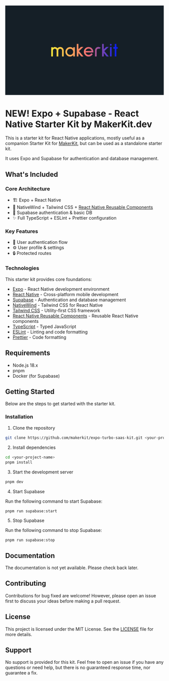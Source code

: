 ![Expo + Supabase - React Native Starter Kit by MakerKit.dev](apps/expo-app/assets/images/makerkit.webp)

# NEW! Expo + Supabase - React Native Starter Kit by MakerKit.dev

This is a starter kit for React Native applications, mostly useful as a companion Starter Kit for [MakerKit](https://makerkit.dev), but can be used as a standalone starter kit.

It uses Expo and Supabase for authentication and database management.

## What's Included

### Core Architecture
- 🏗️ Expo + React Native
- 🎨 NativeWind + Tailwind CSS + [React Native Reusable Components](https://rnr-docs.vercel.app/getting-started/introduction/)
- 🔐 Supabase authentication & basic DB
- ✨ Full TypeScript + ESLint + Prettier configuration

### Key Features
- 👤 User authentication flow
- ⚙️ User profile & settings
- 🔒 Protected routes

### Technologies

This starter kit provides core foundations:

- [Expo](https://expo.dev/) - React Native development environment
- [React Native](https://reactnative.dev/) - Cross-platform mobile development
- [Supabase](https://supabase.com/) - Authentication and database management
- [NativeWind](https://nativewind.dev/) - Tailwind CSS for React Native
- [Tailwind CSS](https://tailwindcss.com/) - Utility-first CSS framework
- [React Native Reusable Components](https://rnr-docs.vercel.app/getting-started/introduction/) - Reusable React Native components
- [TypeScript](https://www.typescriptlang.org/) - Typed JavaScript
- [ESLint](https://eslint.org/) - Linting and code formatting
- [Prettier](https://prettier.io/) - Code formatting

## Requirements

- Node.js 18.x
- pnpm
- Docker (for Supabase)

## Getting Started

Below are the steps to get started with the starter kit.

### Installation

1. Clone the repository

```bash
git clone https://github.com/makerkit/expo-turbo-saas-kit.git <your-project-name>
```

2. Install dependencies

```bash
cd <your-project-name>
pnpm install
```

3. Start the development server

```bash
pnpm dev
```

4. Start Supabase

Run the following command to start Supabase:

```
pnpm run supabase:start
```

5. Stop Supabase

Run the following command to stop Supabase:

```
pnpm run supabase:stop
```

## Documentation

The documentation is not yet available. Please check back later.

## Contributing

Contributions for bug fixed are welcome! However, please open an issue first to discuss your ideas before making a pull request.

## License

This project is licensed under the MIT License. See the [LICENSE](LICENSE) file for more details.

## Support

No support is provided for this kit. Feel free to open an issue if you have any questions or need help, but there is no guaranteed response time, nor guarantee a fix.